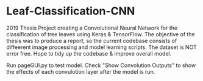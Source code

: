 # Leaf-Classification-CNN
2019 Thesis Project creating a Convolutional Neural Network for the classification of tree leaves using Keras & TensorFlow.
The objective of the thesis was to produce a report, so the current codebase consists of diffeerent image processing and model learning scripts. The dataset is NOT error free. Hope to tidy up the codebase & improve overall model.

Run pageGUI.py to test model. Check "Show Convolution Outputs" to show the effects of each convulotion layer after the model is run.
